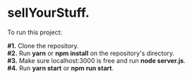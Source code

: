 # sellYourStuff. <br/>

To run this project:  <br/>

**#1.** Clone the repository. <br/>
**#2.** Run **yarn** or **npm install** on the repository's directory. <br/>
**#3.** Make sure localhost:3000 is free and run **node server.js**. <br/>
**#4.** Run **yarn start** or **npm run start**. <br/>
